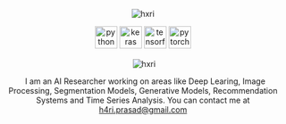 <p align="center"> <img src="https://komarev.com/ghpvc/?username=hxri" alt="hxri" /> </p>

<p align="center">
  <img src="https://www.vectorlogo.zone/logos/python/python-icon.svg" alt="python" width="40" height="40"/>
  <img src="https://github.com/valohai/ml-logos/blob/master/keras.svg" alt="keras" width="40" height="40"/> 
  <img src="https://www.vectorlogo.zone/logos/tensorflow/tensorflow-icon.svg" alt="tensorflow" width="40" height="40"/> 
  <img src="https://www.vectorlogo.zone/logos/pytorch/pytorch-icon.svg" alt="pytorch" width="40" height="40"/> 
</p>

<p align="center">&nbsp;<img align="center" src="https://github-readme-stats.vercel.app/api?username=hxri&show_icons=true&hide_border=true&hide_title=true&include_all_commits=true" alt="hxri" /></p>

<p align="center">&nbsp;
I am an AI Researcher working on areas like Deep Learing, Image Processing, Segmentation Models, Generative Models, Recommendation Systems and Time Series Analysis. You can contact me at <a href="mailto:h4ri.prasad@gmail.com">h4ri.prasad@gmail.com</a>
</p>
